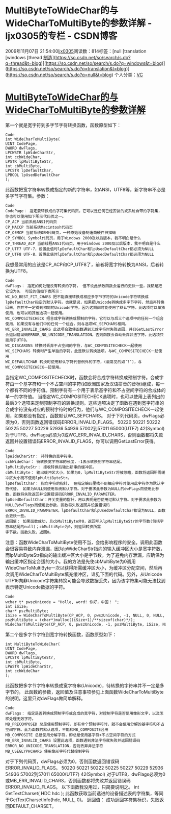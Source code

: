 # MultiByteToWideChar的与WideCharToMultiByte的参数详解  - ljx0305的专栏 - CSDN博客
2009年11月07日 21:54:00[ljx0305](https://me.csdn.net/ljx0305)阅读数：814标签：[null																[translation																[windows																[thread																[制造](https://so.csdn.net/so/search/s.do?q=制造&t=blog)](https://so.csdn.net/so/search/s.do?q=thread&t=blog)](https://so.csdn.net/so/search/s.do?q=windows&t=blog)](https://so.csdn.net/so/search/s.do?q=translation&t=blog)](https://so.csdn.net/so/search/s.do?q=null&t=blog)
个人分类：[VC](https://blog.csdn.net/ljx0305/article/category/401790)
# [MultiByteToWideChar的与WideCharToMultiByte的参数详解](http://www.cnblogs.com/wanghao111/archive/2009/05/25/1489021.html)
第一个就是宽字符到多字节字符转换函数，函数原型如下： 
```
Code
int WideCharToMultiByte( 
UINT CodePage, 
DWORD dwFlags, 
LPCWSTR lpWideCharStr, 
int cchWideChar, 
LPSTR lpMultiByteStr, 
int cbMultiByte, 
LPCSTR lpDefaultChar, 
LPBOOL lpUsedDefaultChar 
);
```
此函数把宽字符串转换成指定的新的字符串，如ANSI，UTF8等，新字符串不必是多字节字符集。参数： 
```
Code
CodePage： 指定要转换成的字符集代码页，它可以是任何已经安装的或系统自带的字符集，你也可以使用如下所示代码页之一。 
CP_ACP 当前系统ANSI代码页 
CP_MACCP 当前系统Macintosh代码页 
CP_OEMCP 当前系统OEM代码页，一种原始设备制造商硬件扫描码 
CP_SYMBOL Symbol代码页，用于Windows 2000及以后版本，我不明白是什么 
CP_THREAD_ACP 当前线程ANSI代码页，用于Windows 2000及以后版本，我不明白是什么 
CP_UTF7 UTF-7，设置此值时lpDefaultChar和lpUsedDefaultChar都必须为NULL 
CP_UTF8 UTF-8，设置此值时lpDefaultChar和lpUsedDefaultChar都必须为NULL
```
我想最常用的应该是CP_ACP和CP_UTF8了，前者将宽字符转换为ANSI，后者转换为UTF8。 
```
Code
dwFlags： 指定如何处理没有转换的字符， 但不设此参数函数会运行的更快一些，我都是把它设为0。 可设的值如下表所示： 
WC_NO_BEST_FIT_CHARS 把不能直接转换成相应多字节字符的Unicode字符转换成lpDefaultChar指定的默认字符。也就是说，如果把Unicode转换成多字节字符，然后再转换回来，你并不一定得到相同的Unicode字符，因为这期间可能使用了默认字符。此选项可以单独使用，也可以和其他选项一起使用。 
WC_COMPOSITECHECK 把合成字符转换成预制的字符。它可以与后三个选项中的任何一个组合使用，如果没有与他们中的任何一个组合，则与选项WC_SEPCHARS相同。 
WC_ERR_INVALID_CHARS 此选项会致使函数遇到无效字符时失败返回，并且GetLastError会返回错误码ERROR_NO_UNICODE_TRANSLATION。否则函数会自动丢弃非法字符。此选项只能用于UTF8。 
WC_DISCARDNS 转换时丢弃不占空间的字符，与WC_COMPOSITECHECK一起使用 
WC_SEPCHARS 转换时产生单独的字符，此是默认转换选项，与WC_COMPOSITECHECK一起使用 
WC_DEFAULTCHAR 转换时使用默认字符代替例外的字符，(最常见的如’?’)，与WC_COMPOSITECHECK一起使用。
```
当指定WC_COMPOSITECHECK时，函数会将合成字符转换成预制字符。合成字符由一个基字符和一个不占空间的字符(如欧洲国家及汉语拼音的音标)组成，每一个都有不同的字符值。预制字符有一个用于表示基字符和不占空间字符的合成体的单一的字符值。 
当指定WC_COMPOSITECHECK选项时，也可以使用上表列出的最后3个选项来定制预制字符的转换规则。这些选项决定了函数在遇到宽字符串的合成字符没有对应的预制字符时的行为，他们与WC_COMPOSITECHECK一起使用，如果都没有指定，函数默认WC_SEPCHARS。 
对于下列代码页，dwFlags必须为0，否则函数返回错误码ERROR_INVALID_FLAGS。 
50220 50221 50222 50225 50227 50229 52936 54936 57002到57011 65000(UTF7) 42(Symbol) 
对于UTF8，dwFlags必须为0或WC_ERR_INVALID_CHARS，否则函数都将失败返回并设置错误码ERROR_INVALID_FLAGS，你可以调用GetLastError获得。 
```
Code
lpWideCharStr： 待转换的宽字符串。 
cchWideChar： 待转换宽字符串的长度，-1表示转换到字符串结尾。 
lpMultiByteStr： 接收转换后输出新串的缓冲区。 
cbMultiByte： 输出缓冲区大小，如果为0，lpMultiByteStr将被忽略，函数将返回所需缓冲区大小而不使用lpMultiByteStr。 
lpDefaultChar： 指向字符的指针， 在指定编码里找不到相应字符时使用此字符作为默认字符代替。 如果为NULL则使用系统默认字符。对于要求此参数为NULL的dwFlags而使用此参数，函数将失败返回并设置错误码ERROR_INVALID_PARAMETER。 
lpUsedDefaultChar：开关变量的指针，用以表明是否使用过默认字符。对于要求此参数为NULL的dwFlags而使用此参数，函数将失败返回并设置错误码ERROR_INVALID_PARAMETER。lpDefaultChar和lpUsedDefaultChar都设为NULL，函数会更快一些。 
返回值： 如果函数成功，且cbMultiByte非0，返回写入lpMultiByteStr的字节数(包括字符串结尾的null)；cbMultiByte为0，则返回转换所需 
字节数。函数失败，返回0。
```
注意：函数WideCharToMultiByte使用不当，会给影响程序的安全。调用此函数会很容易导致内存泄漏，因为lpWideCharStr指向的输入缓冲区大小是宽字符数，而lpMultiByteStr指向的输出缓冲区大小是字节数。为了避免内存泄漏，应确保为输出缓冲区指定合适的大小。我的方法是先使cbMultiByte为0调用WideCharToMultiByte一次以获得所需缓冲区大小，为缓冲区分配空间，然后再次调用WideCharToMultiByte填充缓冲区，详见下面的代码。另外，从Unicode UTF16向非Unicode字符集转换可能会导致数据丢失，因为该字符集可能无法找到表示特定Unicode数据的字符。 
```
Code
wchar_t* pwszUnicode = "Holle, word! 你好，中国！ "; 
int iSize; 
char* pszMultiByte; 
iSize = WideCharToMultiByte(CP_ACP, 0, pwszUnicode, -1, NULL, 0, NULL, NULL); 
pszMultiByte = (char*)malloc((iSize+1)/**sizeof(char)*/); 
WideCharToMultiByte(CP_ACP, 0, pwszUnicode, -1, pszMultiByte, iSize, NULL, NULL);
```
第二个是多字节字符到宽字符转换函数，函数原型如下： 
```
int MultiByteToWideChar( 
UINT CodePage, 
DWORD dwFlags, 
LPCSTR lpMultiByteStr, 
int cbMultiByte, 
LPWSTR lpWideCharStr, 
int cchWideChar 
);
```
此函数把多字节字符串转换成宽字符串(Unicode)，待转换的字符串并不一定是多字节的。 
此函数的参数，返回值及注意事项参见上面函数WideCharToMultiByte的说明，这里只对dwFlags做简单解释。 
```
Code
dwFlags： 指定是否转换成预制字符或合成的宽字符，对控制字符是否使用像形文字，以及怎样处理无效字符。 
MB_PRECOMPOSED 总是使用预制字符，即有单个预制字符时，就不会使用分解的基字符和不占空间字符。此为函数的默认选项，不能和MB_COMPOSITE合用 
MB_COMPOSITE 总是使用分解字符，即总是使用基字符+不占空间字符的方式 
MB_ERR_INVALID_CHARS 设置此选项，函数遇到非法字符就失败并返回错误码ERROR_NO_UNICODE_TRANSLATION，否则丢弃非法字符 
MB_USEGLYPHCHARS 使用像形字符代替控制字符
```
对于下列代码页，dwFlags必须为0，否则函数返回错误码ERROR_INVALID_FLAGS。 
50220 50221 50222 50225 50227 50229 52936 54936 57002到57011 65000(UTF7) 42(Symbol) 
对于UTF8，dwFlags必须为0或MB_ERR_INVALID_CHARS，否则函数都将失败并返回错误码ERROR_INVALID_FLAGS。 
以下函数我没用过，只简要说明之。 
int GetTextCharset( HDC hdc ); 
此函数获取当前选进的设备描述表的字符集，等同于GetTextCharsetInfo(hdc, NULL, 0)。 
返回值： 成功返回字符集标识，失败返回DEFAULT_CHARSET。
